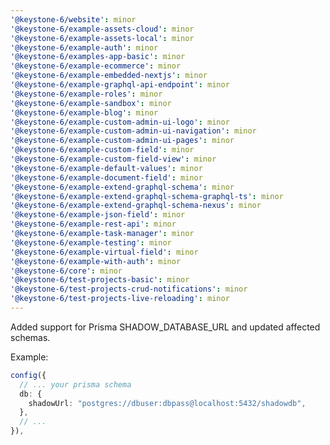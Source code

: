 ```yaml
---
'@keystone-6/website': minor
'@keystone-6/example-assets-cloud': minor
'@keystone-6/example-assets-local': minor
'@keystone-6/example-auth': minor
'@keystone-6/examples-app-basic': minor
'@keystone-6/example-ecommerce': minor
'@keystone-6/example-embedded-nextjs': minor
'@keystone-6/example-graphql-api-endpoint': minor
'@keystone-6/example-roles': minor
'@keystone-6/example-sandbox': minor
'@keystone-6/example-blog': minor
'@keystone-6/example-custom-admin-ui-logo': minor
'@keystone-6/example-custom-admin-ui-navigation': minor
'@keystone-6/example-custom-admin-ui-pages': minor
'@keystone-6/example-custom-field': minor
'@keystone-6/example-custom-field-view': minor
'@keystone-6/example-default-values': minor
'@keystone-6/example-document-field': minor
'@keystone-6/example-extend-graphql-schema': minor
'@keystone-6/example-extend-graphql-schema-graphql-ts': minor
'@keystone-6/example-extend-graphql-schema-nexus': minor
'@keystone-6/example-json-field': minor
'@keystone-6/example-rest-api': minor
'@keystone-6/example-task-manager': minor
'@keystone-6/example-testing': minor
'@keystone-6/example-virtual-field': minor
'@keystone-6/example-with-auth': minor
'@keystone-6/core': minor
'@keystone-6/test-projects-basic': minor
'@keystone-6/test-projects-crud-notifications': minor
'@keystone-6/test-projects-live-reloading': minor
---
```


Added support for Prisma SHADOW_DATABASE_URL and updated affected schemas.

Example:
```ts
config({
  // ... your prisma schema
  db: {
    shadowUrl: "postgres://dbuser:dbpass@localhost:5432/shadowdb",
  },
  // ...
}),
```
